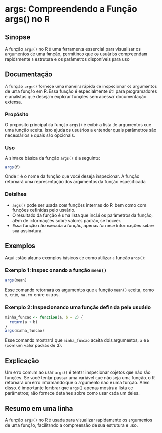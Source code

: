 <!--
Meta Description: # args: Compreendendo a Função args() no R ## Sinopse A função `args()` no R é uma ferramenta essencial para visualizar os argumentos de uma função, p...
Meta Keywords: função, args, uma, que, argumentos
-->

# args: Compreendendo a Função args() no R

## Sinopse
A função `args()` no R é uma ferramenta essencial para visualizar os argumentos de uma função, permitindo que os usuários compreendam rapidamente a estrutura e os parâmetros disponíveis para uso.

## Documentação
A função `args()` fornece uma maneira rápida de inspecionar os argumentos de uma função em R. Essa função é especialmente útil para programadores e analistas que desejam explorar funções sem acessar documentação extensa.

### Propósito
O propósito principal da função `args()` é exibir a lista de argumentos que uma função aceita. Isso ajuda os usuários a entender quais parâmetros são necessários e quais são opcionais.

### Uso
A sintaxe básica da função `args()` é a seguinte:

```R
args(f)
```

Onde `f` é o nome da função que você deseja inspecionar. A função retornará uma representação dos argumentos da função especificada.

### Detalhes
- `args()` pode ser usada com funções internas do R, bem como com funções definidas pelo usuário.
- O resultado da função é uma lista que inclui os parâmetros da função, além de informações sobre valores padrão, se houver.
- Essa função não executa a função, apenas fornece informações sobre sua assinatura.

## Exemplos
Aqui estão alguns exemplos básicos de como utilizar a função `args()`:

### Exemplo 1: Inspecionando a função `mean()`
```R
args(mean)
```
Esse comando retornará os argumentos que a função `mean()` aceita, como `x`, `trim`, `na.rm`, entre outros.

### Exemplo 2: Inspecionando uma função definida pelo usuário
```R
minha_funcao <- function(a, b = 2) {
  return(a + b)
}
args(minha_funcao)
```
Esse comando mostrará que `minha_funcao` aceita dois argumentos, `a` e `b` (com um valor padrão de 2).

## Explicação
Um erro comum ao usar `args()` é tentar inspecionar objetos que não são funções. Se você tentar passar uma variável que não seja uma função, o R retornará um erro informando que o argumento não é uma função. Além disso, é importante lembrar que `args()` apenas mostra a lista de parâmetros; não fornece detalhes sobre como usar cada um deles.

## Resumo em uma linha
A função `args()` no R é usada para visualizar rapidamente os argumentos de uma função, facilitando a compreensão de sua estrutura e uso.